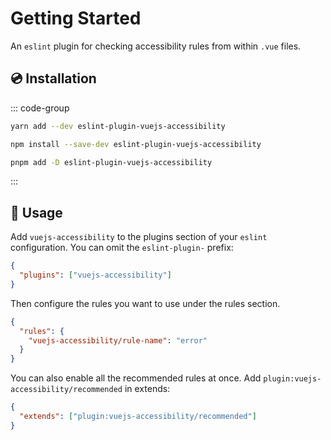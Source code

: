 # Getting Started

An `eslint` plugin for checking accessibility rules from within `.vue` files.

## 💿 Installation

::: code-group

```bash [yarn]
yarn add --dev eslint-plugin-vuejs-accessibility
```

```bash [npm]
npm install --save-dev eslint-plugin-vuejs-accessibility
```

```bash [pnpm]
pnpm add -D eslint-plugin-vuejs-accessibility
```

:::

## 📖 Usage

Add `vuejs-accessibility` to the plugins section of your `eslint` configuration. You can omit the `eslint-plugin-` prefix:

```json
{
  "plugins": ["vuejs-accessibility"]
}
```

Then configure the rules you want to use under the rules section.

```json
{
  "rules": {
    "vuejs-accessibility/rule-name": "error"
  }
}
```

You can also enable all the recommended rules at once. Add `plugin:vuejs-accessibility/recommended` in extends:

```json
{
  "extends": ["plugin:vuejs-accessibility/recommended"]
}
```
